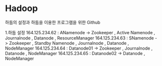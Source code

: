 # Hadoop

하둡의 설정과 하둡을 이용한 프로그램을 위한 Github

1.하둡 설정
164.125.234.62 : ANamenode -> Zookeeper , Active Namenode , Journalnode , Datanode , ResourceManager
164.125.234.63 : SNamenode -> Zookeeper , Standby Namenode , Journalnode , Datanode , NodeManager
164.125.234.64 : Datanode01 -> Zookeeper , Journalnode , Datanode , NodeManager
164.125.234.65 : Datanode02 -> Datanode , NodeManager
